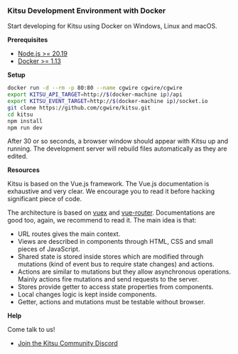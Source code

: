 ### Kitsu Development Environment with Docker

Start developing for Kitsu using Docker on Windows, Linux and macOS.

**Prerequisites**

- [Node.js >= 20.19](https://nodejs.org)
- [Docker >= 1.13](https://store.docker.com/search?type=edition&offering=community)

**Setup**

```bash
docker run -d --rm -p 80:80 --name cgwire cgwire/cgwire
export KITSU_API_TARGET=http://$(docker-machine ip)/api
export KITSU_EVENT_TARGET=http://$(docker-machine ip)/socket.io
git clone https://github.com/cgwire/kitsu.git
cd kitsu
npm install
npm run dev
```

After 30 or so seconds, a browser window should appear with Kitsu up and running. The development server will rebuild files automatically as they are edited.

**Resources**

Kitsu is based on the Vue.js framework. The Vue.js documentation is exhaustive and very clear. We encourage you to read it before hacking significant piece of code.

The architecture is based on [vuex](https://kitsu.cg-wire.com/installation/#architecture) and [vue-router](https://kitsu.cg-wire.com/installation/#architecture). Documentations are good too, again, we recommend to read it. The main idea is that:

- URL routes gives the main context.
- Views are described in components through HTML, CSS and small pieces of JavaScript.
- Shared state is stored inside stores which are modified through mutations (kind of event bus to require state changes) and actions.
- Actions are similar to mutations but they allow asynchronous operations. Mainly actions fire mutations and send requests to the server.
- Stores provide getter to access state properties from components.
- Local changes logic is kept inside components.
- Getter, actions and mutations must be testable without browser.

**Help**

Come talk to us!

- [Join the Kitsu Community Discord](https://discord.com/invite/VbCxtKN)
